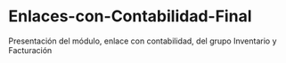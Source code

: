 # Enlaces-con-Contabilidad-Final
Presentación del módulo, enlace con contabilidad, del grupo Inventario y Facturación
